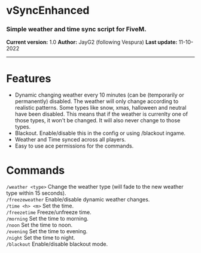 # vSyncEnhanced

### Simple weather and time sync script for FiveM.

**Current version:** 1.0
**Author:** JayG2 (following Vespura)
**Last update:** 11-10-2022

***

# Features
- Dynamic changing weather every 10 minutes (can be (temporarily or permanently) disabled. The weather will only change according to realistic patterns. Some types like snow, xmas, halloween and neutral have been disabled. This means that if the weather is currenlty one of those types, it won't be changed. It will also never change to those types.
- Blackout. Enable/disable this in the config or using /blackout ingame.
- Weather and Time synced across all players.
- Easy to use ace permissions for the commands.

# Commands
`/weather <type>` Change the weather type (will fade to the new weather type within 15 seconds). <br />
`/freezeweather` Enable/disable dynamic weather changes. <br />
`/time <h> <m>` Set the time. <br />
`/freezetime` Freeze/unfreeze time. <br />
`/morning` Set the time to morning. <br />
`/noon` Set the time to noon. <br />
`/evening` Set the time to evening. <br />
`/night` Set the time to night. <br />
`/blackout` Enable/disable blackout mode.